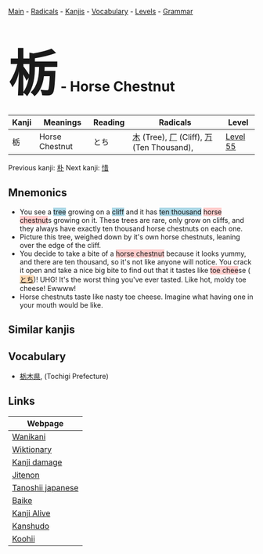 <style> bigfont {font-size: 100px}</style>
[Main](../index.md) -
[Radicals](../radicals.md) -
[Kanjis](../kanjis.md) -
[Vocabulary](../vocabulary.md) -
[Levels](../levels.md) -
[Grammar](../grammar.md)
# <bigfont> 栃</bigfont> - Horse Chestnut 

| Kanji | Meanings | Reading | Radicals | Level |
| --- | --- | --- | --- | --- |
| 栃 | Horse Chestnut | とち | [木](../radicals/木.md) (Tree), [厂](../radicals/厂.md) (Cliff), [万](../radicals/万.md) (Ten Thousand),  | [Level 55](../levels/wk_level55.md) |

Previous kanji: [朴](朴.md) Next kanji: [惜](惜.md) 

## Mnemonics
 * You see a <span style="background-color:#ADD8E6"> tree</span> growing on a <span style="background-color:#ADD8E6"> cliff</span> and it has <span style="background-color:#ADD8E6"> ten thousand</span> <span style="background-color:#ffcccb"> horse chestnut</span>s growing on it. These trees are rare, only grow on cliffs, and they always have exactly ten thousand horse chestnuts on each one. 
* Picture this tree, weighed down by it's own horse chestnuts, leaning over the edge of the cliff.
* You decide to take a bite of a <span style="background-color:#ffcccb"> horse chestnut</span> because it looks yummy, and there are ten thousand, so it's not like anyone will notice. You crack it open and take a nice big bite to find out that it tastes like <span style="background-color:#ffcccb"> toe chee</span>se (<span style="background-color:#fed8b1"> [とち](https://jisho.org/search/とち)</span>)! UHG! It's the worst thing you've ever tasted. Like hot, moldy toe cheese! Ewwww! 
* Horse chestnuts taste like nasty toe cheese. Imagine what having one in your mouth would be like. 


## Similar kanjis
 


## Vocabulary
 * [栃木県](../vocabulary/栃.md), (Tochigi Prefecture)



## Links 

| Webpage |
| --- |
| [Wanikani          ](https://www.wanikani.com/kanji/栃) |
| [Wiktionary        ](https://en.wiktionary.org/wiki/栃) |
| [Kanji damage      ](http://www.kanjidamage.com/kanji/search?utf8=✓&q=栃) |
| [Jitenon           ](https://jitenon.com/kanji/栃) |
| [Tanoshii japanese ](https://www.tanoshiijapanese.com/dictionary/kanji.cfm?k=栃) |
| [Baike             ](https://baike.baidu.com/item/栃) |
| [Kanji Alive       ](https://app.kanjialive.com/栃) |
| [Kanshudo          ](https://www.kanshudo.com/searchmn?q=栃) |
| [Koohii            ](https://kanji.koohii.com/study/kanji/栃) |
